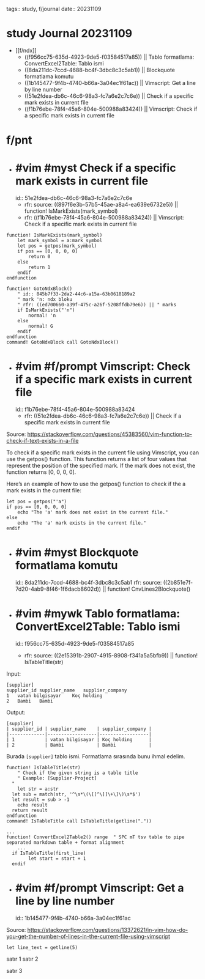 tags:: study, f/journal
date:: 20231109

# study Journal 20231109

- [[f/ndx]]
	- ((f956cc75-635d-4923-9de5-f03584517a85)) || Tablo formatlama: ConvertExcel2Table: Tablo ismi
	- ((8da211dc-7ccd-4688-bc4f-3dbc8c3c5ab1)) || Blockquote formatlama komutu
	- ((1b145477-9f4b-4740-b66a-3a04ec1f61ac)) || Vimscript: Get a line by line number
	- ((51e2fdea-db6c-46c6-98a3-fc7a6e2c7c6e)) || Check if a specific mark exists in current file
	- ((f1b76ebe-78f4-45a6-804e-500988a83424)) || Vimscript: Check if a specific mark exists in current file

# f/pnt

- # #vim #myst Check if a specific mark exists in current file
  id:: 51e2fdea-db6c-46c6-98a3-fc7a6e2c7c6e
	- rfr: source: ((897f6e3b-57b5-45ae-a8a4-ea639e6732e5)) || function! IsMarkExists(mark_symbol) 
	- rfr: ((f1b76ebe-78f4-45a6-804e-500988a83424)) || Vimscript: Check if a specific mark exists in current file

```vim
function! IsMarkExists(mark_symbol) 
	let mark_symbol = a:mark_symbol
	let pos = getpos(mark_symbol)
	if pos == [0, 0, 0, 0]
		return 0
	else
		return 1
	endif
endfunction

function! GotoNdxBlock() 
	" id:: 845b7f33-2da2-44c6-a15a-63b0618189a2
	" mark 'n: ndx bloku
	" rfr: ((ed700660-a39f-475c-a26f-5208ffdb79e6)) || " marks
	if IsMarkExists("'n")
		normal! 'n
	else
		normal! G
	endif
endfunction
command! GotoNdxBlock call GotoNdxBlock()
```

- # #vim #f/prompt Vimscript: Check if a specific mark exists in current file
  id:: f1b76ebe-78f4-45a6-804e-500988a83424
	- rfr: ((51e2fdea-db6c-46c6-98a3-fc7a6e2c7c6e)) || Check if a specific mark exists in current file

Source: https://stackoverflow.com/questions/45383560/vim-function-to-check-if-text-exists-in-a-file

To check if a specific mark exists in the current file using Vimscript, you can use the getpos() function. This function returns a list of four values that represent the position of the specified mark. If the mark does not exist, the function returns [0, 0, 0, 0].

Here’s an example of how to use the getpos() function to check if the a mark exists in the current file:

```vim
let pos = getpos("'a")
if pos == [0, 0, 0, 0]
    echo "The 'a' mark does not exist in the current file."
else
    echo "The 'a' mark exists in the current file."
endif
```

- # #vim #myst Blockquote formatlama komutu
  id:: 8da211dc-7ccd-4688-bc4f-3dbc8c3c5ab1
	rfr: source: ((2b851e7f-7d20-4ab9-8f46-1f6dacb8602d)) || function! CnvLines2Blockquote() 

- # #vim #mywk Tablo formatlama: ConvertExcel2Table: Tablo ismi
  id:: f956cc75-635d-4923-9de5-f03584517a85
	- rfr: source: ((2e15391b-2907-4915-8908-f341a5a5bfb9)) || function! IsTableTitle(str)

Input: 

```
[supplier]		
supplier_id	supplier_name	supplier_company
1	vatan bilgisayar	Koç holding
2	Bambi	Bambi
```

Output: 

```
[supplier]
| supplier_id | supplier_name    | supplier_company |
|-------------|------------------|------------------|
| 1           | vatan bilgisayar | Koç holding      |
| 2           | Bambi            | Bambi            |

```

Burada `[supplier]` tablo ismi. Formatlama sırasında bunu ihmal edelim. 

```vim
function! IsTableTitle(str)
	" Check if the given string is a table title
	" Example: [Supplier-Project]		
  "
	let str = a:str
  let sub = match(str, '^\s*\(\[[^\]]\+\]\)\s*$')
  let result = sub > -1
	echo result
  return result
endfunction
command! IsTableTitle call IsTableTitle(getline("."))

...
function! ConvertExcel2Table2() range  " SPC mT tsv table to pipe separated markdown table + format alignment
	...
  if IsTableTitle(first_line)
		let start = start + 1
  endif

```

- # #vim #f/prompt Vimscript: Get a line by line number
  id:: 1b145477-9f4b-4740-b66a-3a04ec1f61ac

Source: https://stackoverflow.com/questions/13372621/in-vim-how-do-you-get-the-number-of-lines-in-the-current-file-using-vimscript

```vim
let line_text = getline(5)
```

satır 1
satır 2

satır 3
